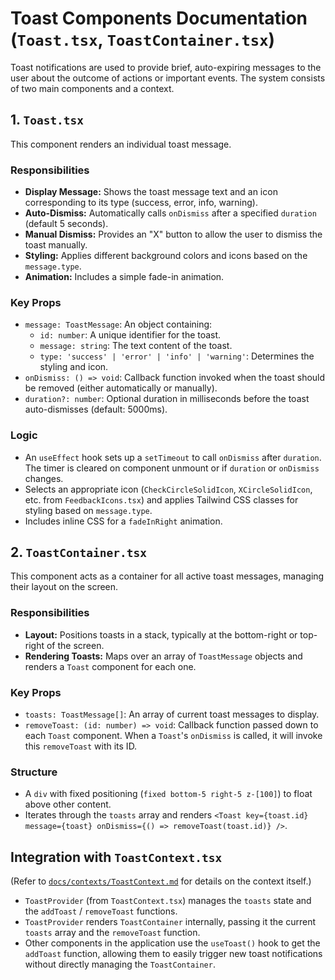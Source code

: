 
# Toast Components Documentation (`Toast.tsx`, `ToastContainer.tsx`)

Toast notifications are used to provide brief, auto-expiring messages to the user about the outcome of actions or important events. The system consists of two main components and a context.

## 1. `Toast.tsx`

This component renders an individual toast message.

### Responsibilities

*   **Display Message:** Shows the toast message text and an icon corresponding to its type (success, error, info, warning).
*   **Auto-Dismiss:** Automatically calls `onDismiss` after a specified `duration` (default 5 seconds).
*   **Manual Dismiss:** Provides an "X" button to allow the user to dismiss the toast manually.
*   **Styling:** Applies different background colors and icons based on the `message.type`.
*   **Animation:** Includes a simple fade-in animation.

### Key Props

*   `message: ToastMessage`: An object containing:
    *   `id: number`: A unique identifier for the toast.
    *   `message: string`: The text content of the toast.
    *   `type: 'success' | 'error' | 'info' | 'warning'`: Determines the styling and icon.
*   `onDismiss: () => void`: Callback function invoked when the toast should be removed (either automatically or manually).
*   `duration?: number`: Optional duration in milliseconds before the toast auto-dismisses (default: 5000ms).

### Logic

*   An `useEffect` hook sets up a `setTimeout` to call `onDismiss` after `duration`. The timer is cleared on component unmount or if `duration` or `onDismiss` changes.
*   Selects an appropriate icon (`CheckCircleSolidIcon`, `XCircleSolidIcon`, etc. from `FeedbackIcons.tsx`) and applies Tailwind CSS classes for styling based on `message.type`.
*   Includes inline CSS for a `fadeInRight` animation.

## 2. `ToastContainer.tsx`

This component acts as a container for all active toast messages, managing their layout on the screen.

### Responsibilities

*   **Layout:** Positions toasts in a stack, typically at the bottom-right or top-right of the screen.
*   **Rendering Toasts:** Maps over an array of `ToastMessage` objects and renders a `Toast` component for each one.

### Key Props

*   `toasts: ToastMessage[]`: An array of current toast messages to display.
*   `removeToast: (id: number) => void`: Callback function passed down to each `Toast` component. When a `Toast`'s `onDismiss` is called, it will invoke this `removeToast` with its ID.

### Structure

*   A `div` with fixed positioning (`fixed bottom-5 right-5 z-[100]`) to float above other content.
*   Iterates through the `toasts` array and renders `<Toast key={toast.id} message={toast} onDismiss={() => removeToast(toast.id)} />`.

## Integration with `ToastContext.tsx`

(Refer to [`docs/contexts/ToastContext.md`](../contexts/ToastContext.md) for details on the context itself.)

*   `ToastProvider` (from `ToastContext.tsx`) manages the `toasts` state and the `addToast` / `removeToast` functions.
*   `ToastProvider` renders `ToastContainer` internally, passing it the current `toasts` array and the `removeToast` function.
*   Other components in the application use the `useToast()` hook to get the `addToast` function, allowing them to easily trigger new toast notifications without directly managing the `ToastContainer`.
